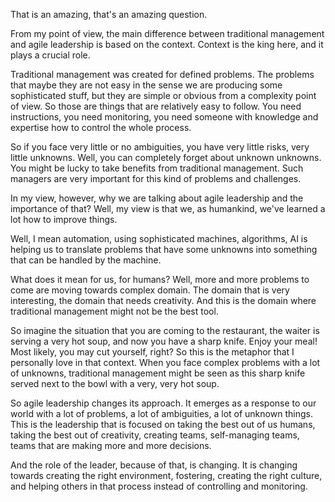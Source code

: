 That is an amazing, that's an amazing question. 

From my point of view, the main difference between traditional management and agile leadership is based on the context. Context is the king here, and it plays a crucial role. 

Traditional management was created for defined problems. The problems that maybe they are not easy in the sense we are producing some sophisticated stuff, but they are simple or obvious from a complexity point of view. So those are things that are relatively easy to follow. You need instructions, you need monitoring, you need someone with knowledge and expertise how to control the whole process. 

So if you face very little or no ambiguities, you have very little risks, very little unknowns. Well, you can completely forget about unknown unknowns. You might be lucky to take benefits from traditional management. Such managers are very important for this kind of problems and challenges. 

In my view, however, why we are talking about agile leadership and the importance of that? Well, my view is that we, as humankind, we've learned a lot how to improve things. 

Well, I mean automation, using sophisticated machines, algorithms, AI is helping us to translate problems that have some unknowns into something that can be handled by the machine. 

What does it mean for us, for humans? Well, more and more problems to come are moving towards complex domain. The domain that is very interesting, the domain that needs creativity. And this is the domain where traditional management might not be the best tool. 

So imagine the situation that you are coming to the restaurant, the waiter is serving a very hot soup, and now you have a sharp knife. Enjoy your meal! Most likely, you may cut yourself, right? So this is the metaphor that I personally love in that context. When you face complex problems with a lot of unknowns, traditional management might be seen as this sharp knife served next to the bowl with a very, very hot soup. 

So agile leadership changes its approach. It emerges as a response to our world with a lot of problems, a lot of ambiguities, a lot of unknown things. This is the leadership that is focused on taking the best out of us humans, taking the best out of creativity, creating teams, self-managing teams, teams that are making more and more decisions. 

And the role of the leader, because of that, is changing. It is changing towards creating the right environment, fostering, creating the right culture, and helping others in that process instead of controlling and monitoring.